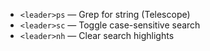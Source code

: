 
- `<leader>ps` — Grep for string (Telescope)
- `<leader>sc` — Toggle case-sensitive search
- `<leader>nh` — Clear search highlights